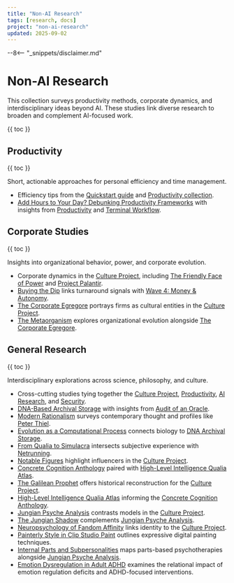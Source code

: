 ```yaml
---
title: "Non-AI Research"
tags: [research, docs]
project: "non-ai-research"
updated: 2025-09-02
---
```


--8<-- "_snippets/disclaimer.md"

# Non-AI Research

This collection surveys productivity methods, corporate dynamics, and interdisciplinary ideas beyond AI. These studies link diverse research to broaden and complement AI-focused work.

{{ toc }}

## Productivity
{{ toc }}

Short, actionable approaches for personal efficiency and time management.

- Efficiency tips from the [Quickstart guide](../quickstart.md) and [Productivity collection](../productivity/index.md).
- [Add Hours to Your Day? Debunking Productivity Frameworks](add-hours-to-your-day.md) with insights from [Productivity](../productivity/index.md) and [Terminal Workflow](../terminal-workflow/index.md).

## Corporate Studies
{{ toc }}

Insights into organizational behavior, power, and corporate evolution.

- Corporate dynamics in the [Culture Project](../culture-project/index.md), including [The Friendly Face of Power](../friendly-face-of-power.md) and [Project Palantir](../project-palantir.md).
- [Buying the Dip](buying-the-dip-playbook.md) links turnaround signals with [Wave 4: Money & Autonomy](../wave4-money-autonomy.md).
- [The Corporate Egregore](corporate-egregore.md) portrays firms as cultural entities in the [Culture Project](../culture-project/index.md).
- [The Metaorganism](metaorganism.md) explores organizational evolution alongside [The Corporate Egregore](corporate-egregore.md).

## General Research
{{ toc }}

Interdisciplinary explorations across science, philosophy, and culture.

- Cross-cutting studies tying together the [Culture Project](../culture-project/index.md), [Productivity](../productivity/index.md), [AI Research](../ai-research/index.md), and [Security](../security/index.md).
- [DNA-Based Archival Storage](dna-archival-storage-tepm.md) with insights from [Audit of an Oracle](../audit-of-an-oracle.md).
- [Modern Rationalism](modern-rationalism.md) surveys contemporary thought and profiles like [Peter Thiel](../architect-of-disruption-peter-thiel.md).
- [Evolution as a Computational Process](evolution-as-a-computational-process.md) connects biology to [DNA Archival Storage](dna-archival-storage-tepm.md).
- [From Qualia to Simulacra](from-qualia-to-simulacra.md) intersects subjective experience with [Netrunning](../netrunning-fiction-reality.md).
- [Notable Figures](inspiring-figures.md) highlight influencers in the [Culture Project](../culture-project/index.md).
- [Concrete Cognition Anthology](concrete-cognition-anthology.md) paired with [High-Level Intelligence Qualia Atlas](high-level-intelligence-qualia-atlas.md).
- [The Galilean Prophet](galilean-prophet.md) offers historical reconstruction for the [Culture Project](../culture-project/index.md).
- [High-Level Intelligence Qualia Atlas](high-level-intelligence-qualia-atlas.md) informing the [Concrete Cognition Anthology](concrete-cognition-anthology.md).
- [Jungian Psyche Analysis](jungian-psyche-analysis.md) contrasts models in the [Culture Project](../culture-project/index.md).
- [The Jungian Shadow](jungian-shadow-analysis.md) complements [Jungian Psyche Analysis](jungian-psyche-analysis.md).
- [Neuropsychology of Fandom Affinity](neuropsychology-of-fandom-affinity.md) links identity to the [Culture Project](../culture-project/index.md).
- [Painterly Style in Clip Studio Paint](painterly-style-clip-studio-paint.md) outlines expressive digital painting techniques.
- [Internal Parts and Subpersonalities](internal-parts-and-subpersonalities.md) maps parts-based psychotherapies alongside [Jungian Psyche Analysis](jungian-psyche-analysis.md).
- [Emotion Dysregulation in Adult ADHD](emotion-dysregulation-adult-adhd.md) examines the relational impact of emotion regulation deficits and ADHD-focused interventions.
